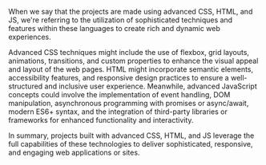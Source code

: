 When we say that the projects are made using advanced CSS, HTML, and JS, we're referring to the utilization of sophisticated techniques and features within these languages to create rich and dynamic web experiences.

Advanced CSS techniques might include the use of flexbox, grid layouts, animations, transitions, and custom properties to enhance the visual appeal and layout of the web pages. HTML might incorporate semantic elements, accessibility features, and responsive design practices to ensure a well-structured and inclusive user experience. Meanwhile, advanced JavaScript concepts could involve the implementation of event handling, DOM manipulation, asynchronous programming with promises or async/await, modern ES6+ syntax, and the integration of third-party libraries or frameworks for enhanced functionality and interactivity.

In summary, projects built with advanced CSS, HTML, and JS leverage the full capabilities of these technologies to deliver sophisticated, responsive, and engaging web applications or sites.
